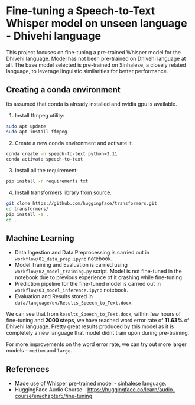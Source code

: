 # Fine-tuning a Speech-to-Text Whisper model on unseen language - Dhivehi language

This project focuses on fine-tuning a pre-trained Whisper model for the Dhivehi language. Model has not been pre-trained on Dhivehi language at all. The base model selected is pre-trained on Sinhalese, a closely related language, to leverage linguistic similarities for better performance.

## Creating a conda environment

Its assumed that conda is already installed and nvidia gpu is available.

1. Install ffmpeg utility:

```bash
sudo apt update
sudo apt install ffmpeg
```

2. Create a new conda environment and activate it.

```bash
conda create -n speech-to-text python=3.11
conda activate speech-to-text
```

3. Install all the requirement:

```bash
pip install -r requirements.txt
```

4. Install transformers library from source.

```bash
git clone https://github.com/huggingface/transformers.git
cd transformers/
pip install -e .
cd ..
```

## Machine Learning

- Data Ingestion and Data Preprocessing is carried out in `workflow/01_data_prep.ipynb` notebook.
- Model Training and Evaluation is carried using `workflow/02_model_training.py` script. Model is not fine-tuned in the notebook due to previous experience of it crashing while fine-tuning.
- Prediction pipeline for the fine-tuned model is carried out in `workflow/03_model_inference.ipynb` notebook.
- Evaluation and Results stored in `data/language/dv/Results_Speech_to_Text.docx`.

We can see that from `Results_Speech_to_Text.docx`, within few hours of fine-tuning and **2000 steps**, we have reached word error rate of **11.63%** of Dhivehi language. Pretty great results produced by this model as it is completely a new language that model didnt train upon during pre-training.

For more improvements on the word error rate, we can try out more larger models - `medium` and `large`.

## References

- Made use of Whisper pre-trained model - sinhalese language.
- HuggingFace Audio Course - https://huggingface.co/learn/audio-course/en/chapter5/fine-tuning
